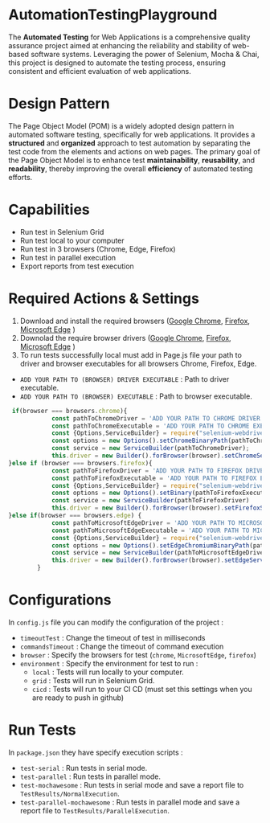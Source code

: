 # AutomationTestingPlayground

The **Automated Testing** for Web Applications is a comprehensive quality assurance project aimed at enhancing the reliability and stability of web-based software systems. Leveraging the power of Selenium, Mocha & Chai, this project is designed to automate the testing process, ensuring consistent and efficient evaluation of web applications.

# Design Pattern
The Page Object Model (POM) is a widely adopted design pattern in automated software testing, specifically for web applications. It provides a **structured** and **organized** approach to test automation by separating the test code from the elements and actions on web pages. The primary goal of the Page Object Model is to enhance test **maintainability**, **reusability**, and **readability**, thereby improving the overall **efficiency** of automated testing efforts.
  
# Capabilities
- Run test in Selenium Grid
- Run test local to your computer
- Run test in 3 browsers (Chrome, Edge, Firefox)
- Run test in parallel execution
- Export reports from test execution

# Required Actions & Settings
1) Download and install the required browsers ([Google Chrome](https://googlechromelabs.github.io/chrome-for-testing/), [Firefox](https://www.mozilla.org/en-US/firefox/new/), [Microsoft Edge](https://www.microsoft.com/en-us/edge/download?form=MA13FJ) )
2) Downolad the require browser drivers ([Google Chrome](https://googlechromelabs.github.io/chrome-for-testing/), [Firefox](https://github.com/mozilla/geckodriver/releases), [Microsoft Edge](https://developer.microsoft.com/en-us/microsoft-edge/tools/webdriver/) )
3) To run tests successfully local must add in Page.js file your path to driver and browser executables for all browsers Chrome, Firefox, Edge.
- `ADD YOUR PATH TO (BROWSER) DRIVER EXECUTABLE` : Path to driver executable.
- `ADD YOUR PATH TO (BROWSER) EXECUTABLE` : Path to browser executable.
```javascript
 if(browser === browsers.chrome){
            const pathToChromeDriver = 'ADD YOUR PATH TO CHROME DRIVER EXECUTABLE'   <----------
            const pathToChromeExecutable = 'ADD YOUR PATH TO CHROME EXECUTABLE'   <---------- 
            const {Options,ServiceBuilder} = require("selenium-webdriver/chrome");
            const options = new Options().setChromeBinaryPath(pathToChromeExecutable);
            const service = new ServiceBuilder(pathToChromeDriver);
            this.driver = new Builder().forBrowser(browser).setChromeService(service).setChromeOptions(options).build();
}else if (browser === browsers.firefox){
            const pathToFirefoxDriver = 'ADD YOUR PATH TO FIREFOX DRIVER EXECUTABLE'   <----------
            const pathToFirefoxExecutable = 'ADD YOUR PATH TO FIREFOX EXECUTABLE';   <----------
            const {Options,ServiceBuilder} = require("selenium-webdriver/firefox");
            const options = new Options().setBinary(pathToFirefoxExecutable);
            const service = new ServiceBuilder(pathToFirefoxDriver)
            this.driver = new Builder().forBrowser(browser).setFirefoxService(service).setFirefoxOptions(options).build();
}else if(browser === browsers.edge) {
            const pathToMicrosoftEdgeDriver = 'ADD YOUR PATH TO MICROSOFT EDGE DRIVER EXECUTABLE';   <----------
            const pathToMicrosoftEdgeExecutable = 'ADD YOUR PATH TO MICROSOFT EDGE EXECUTABLE';   <----------
            const {Options,ServiceBuilder} = require("selenium-webdriver/edge");
            const options = new Options().setEdgeChromiumBinaryPath(pathToMicrosoftEdgeExecutable);
            const service = new ServiceBuilder(pathToMicrosoftEdgeDriver);
            this.driver = new Builder().forBrowser(browser).setEdgeService(service).setEdgeOptions(options).build();
        }
```

# Configurations

In `config.js` file you can modify the configuration of the project :
- `timeoutTest` : Change the timeout of test in milliseconds 
- `commandsTimeout` : Change the timeout of command execution 
- `browser` : Specify the browsers for test (`chrome`,  `MicrosoftEdge`,  `firefox`)
-  `environment` : Specify the environment for test to run :
   - `local` : Tests will run locally to your computer.
   - `grid` : Tests will run in Selenium Grid.
   - `cicd` : Tests will run to your CI CD (must set this settings when you are ready to push in github)

# Run Tests

In `package.json` they have specify execution scripts :
- `test-serial` : Run tests in serial mode.
- `test-parallel` : Run tests in parallel mode.
- `test-mochawesome` : Run tests in serial mode and save a report file to `TestResults/NormalExecution`.
- `test-parallel-mochawesome` : Run tests in parallel mode and save a report file to `TestResults/ParallelExecution`.


